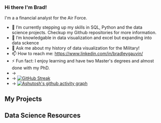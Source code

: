 ### Hi there I'm Brad!

I'm a a financial analyst for the Air Force.

- 🔭 I’m currently  stepping up my skills in SQL, Python and the data science projects.  Checkup my Github repositories for more information. 
- 🌱 I’m knowledgable in data visualization and excel but expanding into data sckence
- 💬 Ask me about my history of data visualization for the Military!
- 📫 How to reach me: https://www.linkedin.com/in/bradleygauvin/
- ⚡ Fun fact: I enjoy learning and have two Master's degrees and almost done with my PhD.  
- ->
- -> [![GitHub Streak](https://github-readme-streak-stats.herokuapp.com?user=bradgauvin&theme=dark)](https://git.io/streak-stats)
- -> [![Ashutosh's github activity graph](https://activity-graph.herokuapp.com/graph?username=bradgauvin&theme=dracula)](https://github.com/ashutosh00710/github-readme-activity-graph)

## My Projects
<p align="left">
 <a href="https://github.com/bradgauvin/classification-project" src="https://denvercoder1-github-readme-stats.vercel.app/api/pin?username=bradgauvin&repo=classification-project&theme=react&bg_color=1F222E&title_color=F85D7F&icon_color=F8D866&hide_border=true&show_icons=false" alt="telco-classification-project"></a>


## Data Science Resources
<p align="left">

